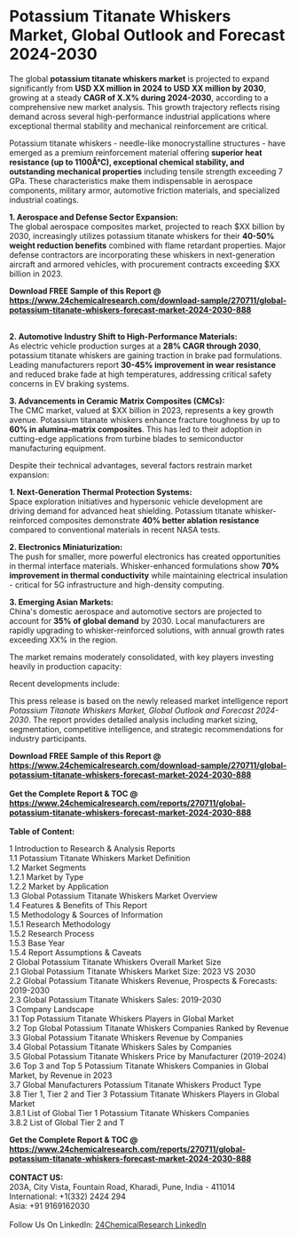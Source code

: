 <h1>Potassium Titanate Whiskers Market, Global Outlook and Forecast 2024-2030</h1><p>The global <strong>potassium titanate whiskers market</strong> is projected to expand significantly from <strong>USD XX million in 2024 to USD XX million by 2030</strong>, growing at a steady <strong>CAGR of X.X% during 2024-2030</strong>, according to a comprehensive new market analysis. This growth trajectory reflects rising demand across several high-performance industrial applications where exceptional thermal stability and mechanical reinforcement are critical.</p><p>Potassium titanate whiskers - needle-like monocrystalline structures - have emerged as a premium reinforcement material offering <strong>superior heat resistance (up to 1100Â°C), exceptional chemical stability, and outstanding mechanical properties</strong> including tensile strength exceeding 7 GPa. These characteristics make them indispensable in aerospace components, military armor, automotive friction materials, and specialized industrial coatings.</p><p><strong>1. Aerospace and Defense Sector Expansion:</strong><br>
The global aerospace composites market, projected to reach $XX billion by 2030, increasingly utilizes potassium titanate whiskers for their <strong>40-50% weight reduction benefits</strong> combined with flame retardant properties. Major defense contractors are incorporating these whiskers in next-generation aircraft and armored vehicles, with procurement contracts exceeding $XX billion in 2023.</p><div><b>Download FREE Sample of this Report @ 
            <a href="https://www.24chemicalresearch.com/download-sample/270711/global-potassium-titanate-whiskers-forecast-market-2024-2030-888">
            https://www.24chemicalresearch.com/download-sample/270711/global-potassium-titanate-whiskers-forecast-market-2024-2030-888</a></b></div><br><p><strong>2. Automotive Industry Shift to High-Performance Materials:</strong><br>
As electric vehicle production surges at a <strong>28% CAGR through 2030</strong>, potassium titanate whiskers are gaining traction in brake pad formulations. Leading manufacturers report <strong>30-45% improvement in wear resistance</strong> and reduced brake fade at high temperatures, addressing critical safety concerns in EV braking systems.</p><p><strong>3. Advancements in Ceramic Matrix Composites (CMCs):</strong><br>
The CMC market, valued at $XX billion in 2023, represents a key growth avenue. Potassium titanate whiskers enhance fracture toughness by up to <strong>60% in alumina-matrix composites</strong>. This has led to their adoption in cutting-edge applications from turbine blades to semiconductor manufacturing equipment.</p><p>Despite their technical advantages, several factors restrain market expansion:</p><p><strong>1. Next-Generation Thermal Protection Systems:</strong><br>
Space exploration initiatives and hypersonic vehicle development are driving demand for advanced heat shielding. Potassium titanate whisker-reinforced composites demonstrate <strong>40% better ablation resistance</strong> compared to conventional materials in recent NASA tests.</p><p><strong>2. Electronics Miniaturization:</strong><br>
The push for smaller, more powerful electronics has created opportunities in thermal interface materials. Whisker-enhanced formulations show <strong>70% improvement in thermal conductivity</strong> while maintaining electrical insulation - critical for 5G infrastructure and high-density computing.</p><p><strong>3. Emerging Asian Markets:</strong><br>
China's domestic aerospace and automotive sectors are projected to account for <strong>35% of global demand</strong> by 2030. Local manufacturers are rapidly upgrading to whisker-reinforced solutions, with annual growth rates exceeding XX% in the region.</p><p>The market remains moderately consolidated, with key players investing heavily in production capacity:</p><p>Recent developments include:</p><p>This press release is based on the newly released market intelligence report <em>Potassium Titanate Whiskers Market, Global Outlook and Forecast 2024-2030</em>. The report provides detailed analysis including market sizing, segmentation, competitive intelligence, and strategic recommendations for industry participants.</p><div><b>Download FREE Sample of this Report @ 
            <a href="https://www.24chemicalresearch.com/download-sample/270711/global-potassium-titanate-whiskers-forecast-market-2024-2030-888">
            https://www.24chemicalresearch.com/download-sample/270711/global-potassium-titanate-whiskers-forecast-market-2024-2030-888</a></b></div><br><div><b>Get the Complete Report & TOC @ 
            <a href="https://www.24chemicalresearch.com/reports/270711/global-potassium-titanate-whiskers-forecast-market-2024-2030-888">
            https://www.24chemicalresearch.com/reports/270711/global-potassium-titanate-whiskers-forecast-market-2024-2030-888</a></b></div><br>
            <b>Table of Content:</b><p>1 Introduction to Research & Analysis Reports<br />
    1.1 Potassium Titanate Whiskers Market Definition<br />
    1.2 Market Segments<br />
        1.2.1 Market by Type<br />
        1.2.2 Market by Application<br />
    1.3 Global Potassium Titanate Whiskers Market Overview<br />
    1.4 Features & Benefits of This Report<br />
    1.5 Methodology & Sources of Information<br />
        1.5.1 Research Methodology<br />
        1.5.2 Research Process<br />
        1.5.3 Base Year<br />
        1.5.4 Report Assumptions & Caveats<br />
2 Global Potassium Titanate Whiskers Overall Market Size<br />
    2.1 Global Potassium Titanate Whiskers Market Size: 2023 VS 2030<br />
    2.2 Global Potassium Titanate Whiskers Revenue, Prospects & Forecasts: 2019-2030<br />
    2.3 Global Potassium Titanate Whiskers Sales: 2019-2030<br />
3 Company Landscape<br />
    3.1 Top Potassium Titanate Whiskers Players in Global Market<br />
    3.2 Top Global Potassium Titanate Whiskers Companies Ranked by Revenue<br />
    3.3 Global Potassium Titanate Whiskers Revenue by Companies<br />
    3.4 Global Potassium Titanate Whiskers Sales by Companies<br />
    3.5 Global Potassium Titanate Whiskers Price by Manufacturer (2019-2024)<br />
    3.6 Top 3 and Top 5 Potassium Titanate Whiskers Companies in Global Market, by Revenue in 2023<br />
    3.7 Global Manufacturers Potassium Titanate Whiskers Product Type<br />
    3.8 Tier 1, Tier 2 and Tier 3 Potassium Titanate Whiskers Players in Global Market<br />
        3.8.1 List of Global Tier 1 Potassium Titanate Whiskers Companies<br />
        3.8.2 List of Global Tier 2 and T</p><div><b>Get the Complete Report & TOC @ 
            <a href="https://www.24chemicalresearch.com/reports/270711/global-potassium-titanate-whiskers-forecast-market-2024-2030-888">
            https://www.24chemicalresearch.com/reports/270711/global-potassium-titanate-whiskers-forecast-market-2024-2030-888</a></b></div><br><b>CONTACT US:</b><br>
            203A, City Vista, Fountain Road, Kharadi, Pune, India - 411014<br>
            International: +1(332) 2424 294<br>
            Asia: +91 9169162030 <br><br>
            Follow Us On LinkedIn: <a href="https://www.linkedin.com/company/24chemicalresearch/">24ChemicalResearch LinkedIn</a>